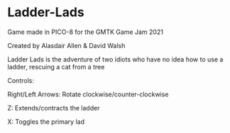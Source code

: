 # Ladder-Lads
Game made in PICO-8 for the GMTK Game Jam 2021

Created by Alasdair Allen & David Walsh

Ladder Lads is the adventure of two idiots who have no idea how to use a ladder, rescuing a cat from a tree


Controls:

Right/Left Arrows: Rotate clockwise/counter-clockwise

Z: Extends/contracts the ladder

X: Toggles the primary lad
